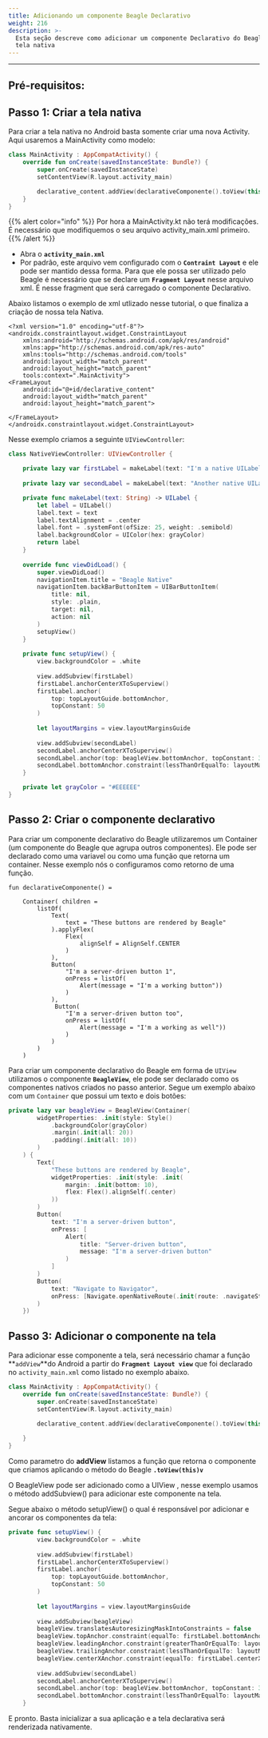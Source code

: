 ```yaml
---
title: Adicionando um componente Beagle Declarativo
weight: 216
description: >-
  Esta seção descreve como adicionar um componente Declarativo do Beagle a uma
  tela nativa
---
```


---

## Pré-requisitos:

## Passo 1: Criar a tela nativa



Para criar a tela nativa no Android basta somente criar uma nova Activity. Aqui usaremos a MainActivity como modelo:


```kotlin
class MainActivity : AppCompatActivity() {
    override fun onCreate(savedInstanceState: Bundle?) {
        super.onCreate(savedInstanceState)
        setContentView(R.layout.activity_main)

        declarative_content.addView(declarativeComponente().toView(this))
    }
}


```


{{% alert color="info" %}}
Por hora a MainActivity.kt não terá modificações. É necessário que modifiquemos o seu arquivo activity\_main.xml primeiro. 
{{% /alert %}}

* Abra o **`activity_main.xml`**
* Por padrão, este arquivo vem configurado com o **`Contraint Layout`** e ele pode ser mantido dessa forma. Para que ele possa ser utilizado pelo Beagle é necessário que se declare um **`Fragment Layout`** nesse  arquivo xml. É nesse fragment que será carregado o componente Declarativo.

Abaixo listamos o exemplo de xml utlizado nesse tutorial, o que finaliza a criação de nossa tela Nativa. 


```markup
<?xml version="1.0" encoding="utf-8"?>
<androidx.constraintlayout.widget.ConstraintLayout 
    xmlns:android="http://schemas.android.com/apk/res/android"
    xmlns:app="http://schemas.android.com/apk/res-auto"
    xmlns:tools="http://schemas.android.com/tools"
    android:layout_width="match_parent"
    android:layout_height="match_parent"
    tools:context=".MainActivity">
<FrameLayout
    android:id="@+id/declarative_content"
    android:layout_width="match_parent"
    android:layout_height="match_parent">

</FrameLayout>
</androidx.constraintlayout.widget.ConstraintLayout>
```




Nesse exemplo criamos a seguinte `UIViewController`:

```swift
class NativeViewController: UIViewController {

    private lazy var firstLabel = makeLabel(text: "I'm a native UILabel")
    
    private lazy var secondLabel = makeLabel(text: "Another native UILabel")

    private func makeLabel(text: String) -> UILabel {
        let label = UILabel()
        label.text = text
        label.textAlignment = .center
        label.font = .systemFont(ofSize: 25, weight: .semibold)
        label.backgroundColor = UIColor(hex: grayColor)
        return label
    }
    
    override func viewDidLoad() {
        super.viewDidLoad()
        navigationItem.title = "Beagle Native"
        navigationItem.backBarButtonItem = UIBarButtonItem(
            title: nil, 
            style: .plain, 
            target: nil, 
            action: nil
        )
        setupView()
    }
    
    private func setupView() {
        view.backgroundColor = .white
        
        view.addSubview(firstLabel)
        firstLabel.anchorCenterXToSuperview()
        firstLabel.anchor(
            top: topLayoutGuide.bottomAnchor,
            topConstant: 50
        )
        
        let layoutMargins = view.layoutMarginsGuide
        
        view.addSubview(secondLabel)
        secondLabel.anchorCenterXToSuperview()
        secondLabel.anchor(top: beagleView.bottomAnchor, topConstant: 30)
        secondLabel.bottomAnchor.constraint(lessThanOrEqualTo: layoutMargins.bottomAnchor).isActive = true
    }

    private let grayColor = "#EEEEEE"
}
```



## Passo 2: Criar o componente declarativo



Para criar um componente declarativo do Beagle utilizaremos um Container \(um componente do Beagle que agrupa outros componentes\). Ele pode ser declarado como uma variavel ou como uma função que retorna um container. Nesse exemplo nós o configuramos como retorno de uma função.


```text
fun declarativeComponente() = 

    Container( children = 
        listOf(
            Text(
                text = "These buttons are rendered by Beagle"
            ).applyFlex(
                Flex(
                    alignSelf = AlignSelf.CENTER
                )
            ),
            Button(
                "I'm a server-driven button 1", 
                onPress = listOf(
                    Alert(message = "I'm a working button"))
                )
            ),
             Button(
                "I'm a server-driven button too", 
                onPress = listOf(
                    Alert(message = "I'm a working as well"))
                )
            )
        )
    )
```




Para criar um componente declarativo do Beagle em forma de `UIView` utilizamos o componente **`BeagleView`**, ele pode ser declarado como os componentes nativos criados no passo anterior. Segue um exemplo abaixo com um `Container` que possui um texto e dois botões:

```swift
private lazy var beagleView = BeagleView(Container(
        widgetProperties: .init(style: Style()
            .backgroundColor(grayColor)
            .margin(.init(all: 20))
            .padding(.init(all: 10))
        )
    ) {
        Text(
            "These buttons are rendered by Beagle",
            widgetProperties: .init(style: .init(
                margin: .init(bottom: 10),
                flex: Flex().alignSelf(.center)
            ))
        )
        Button(
            text: "I'm a server-driven button",
            onPress: [
                Alert(
                    title: "Server-driven button", 
                    message: "I'm a server-driven button"
                )
            ]
        )
        Button(
            text: "Navigate to Navigator",
            onPress: [Navigate.openNativeRoute(.init(route: .navigateStep1Endpoint))]
        )
    })
```



## Passo 3: Adicionar o componente na tela



Para adicionar esse componente a tela, será necessário chamar a função **`addView`**do Android a partir do **`Fragment Layout view`** que foi declarado no `activity_main.xml` como listado no exemplo abaixo.  


```kotlin
class MainActivity : AppCompatActivity() {
    override fun onCreate(savedInstanceState: Bundle?) {
        super.onCreate(savedInstanceState)
        setContentView(R.layout.activity_main)

        declarative_content.addView(declarativeComponente().toView(this))
        
    }
}
```


Como parametro do **addView** listamos a função que retorna o componente que criamos aplicando o método do Beagle **`.toView(this)v`**



O BeagleView pode ser adicionado como a UIView , nesse exemplo usamos o método addSubview\(\) para adicionar este componente na tela.

Segue abaixo o método setupView\(\) o qual é responsável por adicionar e ancorar os componentes da tela:

```swift
private func setupView() {
        view.backgroundColor = .white
        
        view.addSubview(firstLabel)
        firstLabel.anchorCenterXToSuperview()
        firstLabel.anchor(
            top: topLayoutGuide.bottomAnchor,
            topConstant: 50
        )
        
        let layoutMargins = view.layoutMarginsGuide
        
        view.addSubview(beagleView)
        beagleView.translatesAutoresizingMaskIntoConstraints = false
        beagleView.topAnchor.constraint(equalTo: firstLabel.bottomAnchor, constant: 50).isActive = true
        beagleView.leadingAnchor.constraint(greaterThanOrEqualTo: layoutMargins.leadingAnchor).isActive = true
        beagleView.trailingAnchor.constraint(lessThanOrEqualTo: layoutMargins.trailingAnchor).isActive = true
        beagleView.centerXAnchor.constraint(equalTo: firstLabel.centerXAnchor).isActive = true
                
        view.addSubview(secondLabel)
        secondLabel.anchorCenterXToSuperview()
        secondLabel.anchor(top: beagleView.bottomAnchor, topConstant: 30)
        secondLabel.bottomAnchor.constraint(lessThanOrEqualTo: layoutMargins.bottomAnchor).isActive = true
    }
```



E pronto. Basta inicializar a sua aplicação e a tela declarativa será renderizada nativamente.

